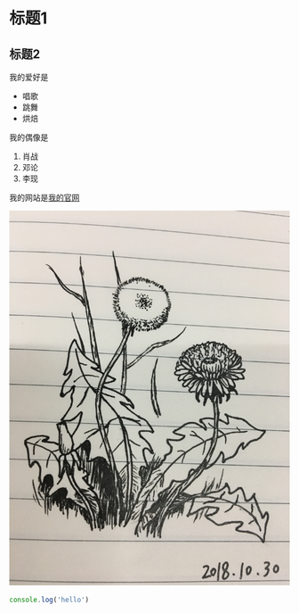 # 标题1
## 标题2

我的爱好是

* 唱歌
* 跳舞
* 烘焙

我的偶像是

1. 肖战
2. 邓论
3. 李现

我的网站是[我的官网](https://carina.com)

![一张图片](雏菊.jpg)



```javascript
console.log('hello')
```